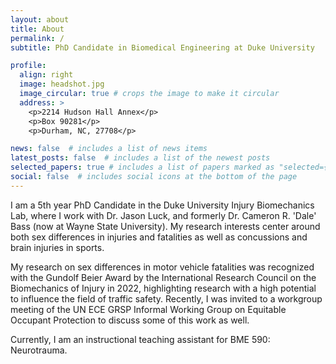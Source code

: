 ```yaml
---
layout: about
title: About
permalink: /
subtitle: PhD Candidate in Biomedical Engineering at Duke University

profile:
  align: right
  image: headshot.jpg
  image_circular: true # crops the image to make it circular
  address: >
    <p>2214 Hudson Hall Annex</p>
    <p>Box 90281</p>
    <p>Durham, NC, 27708</p>

news: false  # includes a list of news items
latest_posts: false  # includes a list of the newest posts
selected_papers: true # includes a list of papers marked as "selected={true}"
social: false  # includes social icons at the bottom of the page
---
```


I am a  5th year PhD Candidate in the Duke University Injury Biomechanics Lab, where I work with Dr. Jason Luck, and formerly Dr. Cameron R. 'Dale' Bass (now at Wayne State University). My research interests center around both sex differences in injuries and fatalities as well as concussions and brain injuries in sports. 

My research on sex differences in motor vehicle fatalities was recognized 
with the Gundolf Beier Award by the International Research Council on the 
Biomechanics of Injury in 2022, highlighting research with a high 
potential to influence the field of traffic safety. Recently, I was 
invited to a workgroup meeting of the UN ECE GRSP Informal Working Group 
on Equitable Occupant Protection to discuss some of this work as well.

Currently, I am an instructional teaching assistant for BME 590: Neurotrauma. 
